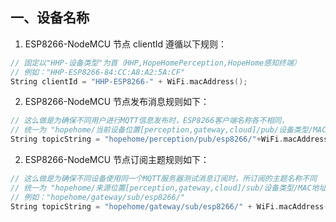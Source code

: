 ## 一、设备名称

1. ESP8266-NodeMCU 节点 clientId 遵循以下规则：

```c++
// 固定以"HHP-设备类型"为首（HHP,HopeHomePerception,HopeHome感知终端）
// 例如："HHP-ESP8266-84:CC:A8:A2:5A:CF"
String clientId = "HHP-ESP8266-" + WiFi.macAddress();
```

2. ESP8266-NodeMCU 节点发布消息规则如下：

```c++
// 这么做是为确保不同用户进行MQTT信息发布时，ESP8266客户端名称各不相同，
// 统一为 "hopehome/当前设备位置[perception,gateway,cloud]/pub/设备类型/MAC地址"
String topicString = "hopehome/perception/pub/esp8266/"+WiFi.macAddress();
```

2. ESP8266-NodeMCU 节点订阅主题规则如下：

```c++
// 这么做是为确保不同设备使用同一个MQTT服务器测试消息订阅时，所订阅的主题名称不同
// 统一为 "hopehome/来源位置[perception,gateway,cloud]/sub/设备类型/MAC地址"
// 例如："hopehome/gateway/sub/esp8266/"
String topicString = "hopehome/gateway/sub/esp8266/" + WiFi.macAddress();
```

